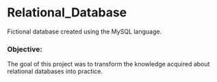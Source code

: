 # Relational_Database
 Fictional database created using the MySQL language.
### Objective:
The goal of this project was to transform the knowledge acquired about relational databases into practice.
